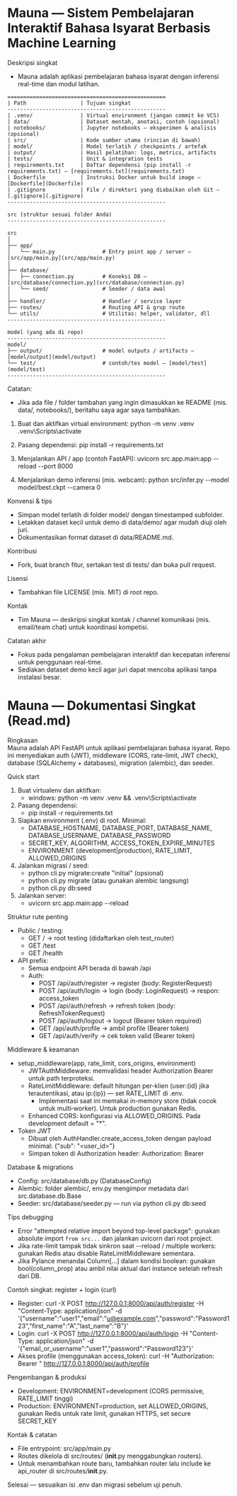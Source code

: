 # Mauna — Sistem Pembelajaran Interaktif Bahasa Isyarat Berbasis Machine Learning

Deskripsi singkat
- Mauna adalah aplikasi pembelajaran bahasa isyarat dengan inferensi real-time dan modul latihan.
```
==================================================
| Path                 | Tujuan singkat
--------------------------------------------------
| .venv/               | Virtual environment (jangan commit ke VCS)
| data/                | Dataset mentah, anotasi, contoh (opsional)
| notebooks/           | Jupyter notebooks — eksperimen & analisis (opsional)
| src/                 | Kode sumber utama (rincian di bawah)
| model/               | Model terlatih / checkpoints / artefak
| output/              | Hasil pelatihan: logs, metrics, artifacts
| tests/               | Unit & integration tests
| requirements.txt     | Daftar dependensi (pip install -r requirements.txt) — [requirements.txt](requirements.txt)
| Dockerfile           | Instruksi Docker untuk build image — [Dockerfile](Dockerfile)
| .gitignore           | File / direktori yang diabaikan oleh Git — [.gitignore](.gitignore)
--------------------------------------------------

src (struktur sesuai folder Anda)
--------------------------------------------------
```
```
src
│
├── app/
│   └── main.py               # Entry point app / server — [src/app/main.py](src/app/main.py)
│
├── database/
│   ├── connection.py         # Koneksi DB — [src/database/connection.py](src/database/connection.py)
│   └── seed/                 # Seeder / data awal
│
├── handler/                  # Handler / service layer
├── routes/                   # Routing API & grup route
└── utils/                    # Utilitas: helper, validator, dll
--------------------------------------------------

model (yang ada di repo)
--------------------------------------------------
model/
├── output/                   # model outputs / artifacts — [model/output](model/output)
└── test/                     # contoh/tes model — [model/test](model/test)
--------------------------------------------------
```
Catatan:
- Jika ada file / folder tambahan yang ingin dimasukkan ke README (mis. data/, notebooks/), beritahu saya agar saya tambahkan.
1. Buat dan aktifkan virtual environment:
   python -m venv .venv
   .venv\Scripts\activate

2. Pasang dependensi:
   pip install -r requirements.txt

3. Menjalankan API / app (contoh FastAPI):
   uvicorn src.app.main:app --reload  --port 8000

4. Menjalankan demo inferensi (mis. webcam):
   python src/infer.py --model model/best.ckpt --camera 0

Konvensi & tips
- Simpan model terlatih di folder model/ dengan timestamped subfolder.
- Letakkan dataset kecil untuk demo di data/demo/ agar mudah diuji oleh juri.
- Dokumentasikan format dataset di data/README.md.

Kontribusi
- Fork, buat branch fitur, sertakan test di tests/ dan buka pull request.

Lisensi
- Tambahkan file LICENSE (mis. MIT) di root repo.

Kontak
- Tim Mauna — deskripsi singkat kontak / channel komunikasi (mis. email/team chat) untuk koordinasi kompetisi.

Catatan akhir
- Fokus pada pengalaman pembelajaran interaktif dan kecepatan inferensi untuk penggunaan real-time.
- Sediakan dataset demo kecil agar juri dapat mencoba aplikasi tanpa instalasi besar.

# Mauna — Dokumentasi Singkat (Read.md)

Ringkasan  
Mauna adalah API FastAPI untuk aplikasi pembelajaran bahasa isyarat. Repo ini menyediakan auth (JWT), middleware (CORS, rate-limit, JWT check), database (SQLAlchemy + databases), migration (alembic), dan seeder.

Quick start
1. Buat virtualenv dan aktifkan:
   - windows: python -m venv .venv && .venv\Scripts\activate
2. Pasang dependensi:
   - pip install -r requirements.txt
3. Siapkan environment (.env) di root. Minimal:
   - DATABASE_HOSTNAME, DATABASE_PORT, DATABASE_NAME, DATABASE_USERNAME, DATABASE_PASSWORD
   - SECRET_KEY, ALGORITHM, ACCESS_TOKEN_EXPIRE_MINUTES
   - ENVIRONMENT (development|production), RATE_LIMIT, ALLOWED_ORIGINS
4. Jalankan migrasi / seed:
   - python cli.py migrate:create "initial"  (opsional)
   - python cli.py migrate (atau gunakan alembic langsung)
   - python cli.py db:seed
5. Jalankan server:
   - uvicorn src.app.main:app --reload

Struktur rute penting
- Public / testing:
  - GET /              -> root testing (didaftarkan oleh test_router)
  - GET /test
  - GET /health
- API prefix:
  - Semua endpoint API berada di bawah /api
  - Auth:
    - POST /api/auth/register  -> register (body: RegisterRequest)
    - POST /api/auth/login     -> login (body: LoginRequest) → respon: access_token
    - POST /api/auth/refresh   -> refresh token (body: RefreshTokenRequest)
    - POST /api/auth/logout    -> logout (Bearer token required)
    - GET  /api/auth/profile   -> ambil profile (Bearer token)
    - GET  /api/auth/verify    -> cek token valid (Bearer token)

Middleware & keamanan
- setup_middleware(app, rate_limit, cors_origins, environment)
  - JWTAuthMiddleware: memvalidasi header Authorization Bearer <token> untuk path terproteksi.
  - RateLimitMiddleware: default hitungan per-klien (user:{id} jika terautentikasi, atau ip:{ip}) — set RATE_LIMIT di .env.
    - Implementasi saat ini memakai in-memory store (tidak cocok untuk multi‑worker). Untuk production gunakan Redis.
  - Enhanced CORS: konfigurasi via ALLOWED_ORIGINS. Pada development default = "*".
- Token JWT
  - Dibuat oleh AuthHandler.create_access_token dengan payload minimal: {"sub": "<user_id>"}
  - Simpan token di Authorization header: Authorization: Bearer <token>

Database & migrations
- Config: src/database/db.py (DatabaseConfig)
- Alembic: folder alembic/, env.py mengimpor metadata dari src.database.db.Base
- Seeder: src/database/seeder.py — run via python cli.py db:seed

Tips debugging
- Error "attempted relative import beyond top-level package": gunakan absolute import `from src...` dan jalankan uvicorn dari root project.
- Jika rate-limit tampak tidak sinkron saat --reload / multiple workers: gunakan Redis atau disable RateLimitMiddleware sementara.
- Jika Pylance menandai Column[...] dalam kondisi boolean: gunakan bool(column_prop) atau ambil nilai aktual dari instance setelah refresh dari DB.

Contoh singkat: register + login (curl)
- Register:
  curl -X POST http://127.0.0.1:8000/api/auth/register -H "Content-Type: application/json" -d '{"username":"user1","email":"u@example.com","password":"Password123","first_name":"A","last_name":"B"}'
- Login:
  curl -X POST http://127.0.0.1:8000/api/auth/login -H "Content-Type: application/json" -d '{"email_or_username":"user1","password":"Password123"}'
- Akses profile (menggunakan access_token):
  curl -H "Authorization: Bearer <token>" http://127.0.0.1:8000/api/auth/profile

Pengembangan & produksi
- Development: ENVIRONMENT=development (CORS permissive, RATE_LIMIT tinggi)
- Production: ENVIRONMENT=production, set ALLOWED_ORIGINS, gunakan Redis untuk rate limit, gunakan HTTPS, set secure SECRET_KEY

Kontak & catatan
- File entrypoint: src/app/main.py  
- Routes dikelola di src/routes/ (__init__.py menggabungkan routers).  
- Untuk menambahkan route baru, tambahkan router lalu include ke api_router di src/routes/__init__.py.

Selesai — sesuaikan isi .env dan migrasi sebelum uji penuh.
